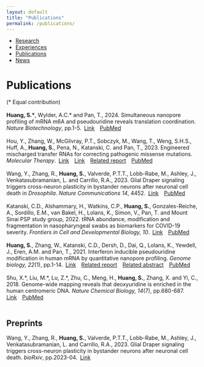 ```yaml
---
layout: default
title: "Publications"
permalink: /publications/
---
```


* [Research](https://sihaohuanguc.github.io/research)
* [Experiences](https://sihaohuanguc.github.io/experiences)
* [Publications](https://sihaohuanguc.github.io/publications)
* [News](https://sihaohuanguc.github.io/news)

# Publications
(\* Equal contribution)
<br/>
<br/>
**Huang, S.\***, Wylder, A.C.\* and Pan, T., 2024. Simultaneous nanopore profiling of mRNA m6A and pseudouridine reveals translation coordination. *Nature Biotechnology*, pp.1-5.&ensp;[Link](https://www.nature.com/articles/s41587-024-02135-0)&emsp;[PubMed](https://pubmed.ncbi.nlm.nih.gov/38321115/)
<br/>
<br/>
Hou, Y., Zhang, W., McGilvray, P.T., Sobczyk, M., Wang, T., Weng, S.H.S., Huff, A., **Huang, S.**, Pena, N., Katanski, C. and Pan, T., 2023. Engineered mischarged transfer RNAs for correcting pathogenic missense mutations. *Molecular Therapy*.&ensp;[Link](https://www.sciencedirect.com/science/article/pii/S1525001623006780?dgcid=coauthor#appsec2)&emsp;[Link](https://www.cell.com/molecular-therapy-family/molecular-therapy/fulltext/S1525-0016(23)00678-0)&emsp;[Related report](https://biologicalsciences.uchicago.edu/news/missense-mutations-trna-treatment)&emsp;[PubMed](https://pubmed.ncbi.nlm.nih.gov/38104240/)
<br/>
<br/>
Wang, Y., Zhang, R., **Huang, S.**, Valverde, P.T.T., Lobb-Rabe, M., Ashley, J., Venkatasubramanian, L. and Carrillo, R.A., 2023. Glial Draper signaling triggers cross-neuron plasticity in bystander neurons after neuronal cell death in *Drosophila*. *Nature Communications 14*, 4452.&ensp;[Link](https://www.nature.com/articles/s41467-023-40142-y)&emsp;[PubMed](https://pubmed.ncbi.nlm.nih.gov/37488133/)
<br/>
<br/>
Katanski, C.D., Alshammary, H., Watkins, C.P., **Huang, S.**, Gonzales-Reiche, A., Sordillo, E.M., van Bakel, H., Lolans, K., Simon, V., Pan, T. and Mount Sinai PSP study group, 2022. tRNA abundance, modification and fragmentation in nasopharyngeal swabs as biomarkers for COVID-19 severity. *Frontiers in Cell and Developmental Biology, 10*.&ensp;[Link](https://www.frontiersin.org/articles/10.3389/fcell.2022.999351/full)&emsp;[PubMed](https://pubmed.ncbi.nlm.nih.gov/36393870/)
<br/>
<br/>
**Huang, S.**, Zhang, W., Katanski, C.D., Dersh, D., Dai, Q., Lolans, K., Yewdell, J., Eren, A.M. and Pan, T., 2021. Interferon inducible pseudouridine modification in human mRNA by quantitative nanopore profiling. *Genome biology, 22*(1), pp.1-14.&ensp;[Link](https://genomebiology.biomedcentral.com/articles/10.1186/s13059-021-02557-y)&emsp;[Related report](https://biologicalsciences.uchicago.edu/news/pseudouridine-sequencing-mrna-vaccines)&emsp;[Related abstract](https://faseb.onlinelibrary.wiley.com/doi/abs/10.1096/fasebj.2022.36.S1.L7600)&emsp;[PubMed](https://pubmed.ncbi.nlm.nih.gov/34872593/)
<br/>
<br/>
Shu, X.\*, Liu, M.\*, Lu, Z.\*, Zhu, C., Meng, H., **Huang, S.**, Zhang, X. and Yi, C., 2018. Genome-wide mapping reveals that deoxyuridine is enriched in the human centromeric DNA. *Nature Chemical Biology, 14*(7), pp.680-687.&ensp;[Link](https://www.nature.com/articles/s41589-018-0065-9)&emsp;[PubMed](https://pubmed.ncbi.nlm.nih.gov/29785056/)
<br/>
<br/>

## Preprints
Wang, Y., Zhang, R., **Huang, S.**, Valverde, P.T.T., Lobb-Rabe, M., Ashley, J., Venkatasubramanian, L. and Carrillo, R.A., 2023. Glial Draper signaling triggers cross-neuron plasticity in bystander neurons after neuronal cell death. *bioRxiv*, pp.2023-04.&ensp;[Link](https://www.biorxiv.org/content/10.1101/2023.04.09.536190v1.abstract)
